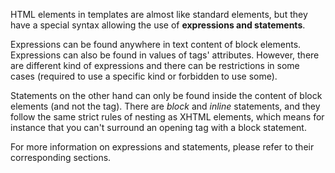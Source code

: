 HTML elements in templates are almost like standard elements, but they have a special syntax allowing the use of __expressions and statements__.

Expressions can be found anywhere in text content of block elements. Expressions can also be found in values of tags' attributes. However, there are different kind of expressions and there can be restrictions in some cases (required to use a specific kind or forbidden to use some).

Statements on the other hand can only be found inside the content of block elements (and not the tag). There are _block_ and _inline_ statements, and they follow the same strict rules of nesting as XHTML elements, which means for instance that you can't surround an opening tag with a block statement.

For more information on expressions and statements, please refer to their corresponding sections.

